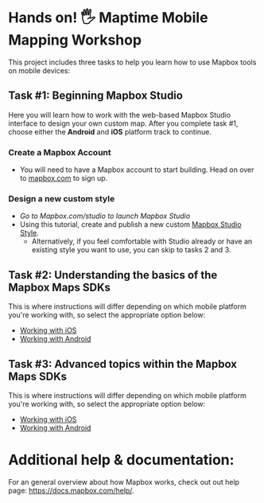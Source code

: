 # Hands on! 🖐 Maptime Mobile Mapping Workshop

This project includes three tasks to help you learn how to use Mapbox tools on mobile devices:

## Task #1: Beginning Mapbox Studio

Here you will learn how to work with the web-based Mapbox Studio interface to design your own custom map. After you complete task #1, choose either the **Android** and **iOS** platform track to continue.

### Create a Mapbox Account

- You will need to have a Mapbox account to start building. Head on over to [mapbox.com](https://account.mapbox.com/auth/signup/) to sign up.

### Design a new custom style

- *Go to Mapbox.com/studio to launch Mapbox Studio*
- Using this tutorial, create and publish a new custom [Mapbox Studio Style](https://docs.mapbox.com/help/tutorials/create-a-custom-style/).
  - Alternatively, if you feel comfortable with Studio already or have an existing style you want to use, you can skip to tasks 2 and 3.

## Task #2: Understanding the basics of the Mapbox Maps SDKs

This is where instructions will differ depending on which mobile platform you're working with, so select the appropriate option below:

- [Working with iOS](https://github.com/mapbox/maptime-mobile-workshop/blob/master/ios/README.md#task-2)
- [Working with Android](https://github.com/mapbox/maptime-mobile-workshop/blob/master/android/README.md#task-2)

## Task #3: Advanced topics within the Mapbox Maps SDKs

This is where instructions will differ depending on which mobile platform you're working with, so select the appropriate option below:

- [Working with iOS](https://github.com/mapbox/maptime-mobile-workshop/blob/master/ios/README.md#task-3)
- [Working with Android](https://github.com/mapbox/maptime-mobile-workshop/blob/master/android/README.md#task-3)

# Additional help & documentation:

For an general overview about how Mapbox works, check out out help page: https://docs.mapbox.com/help/.
